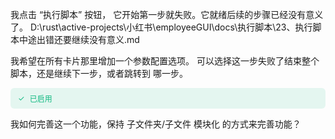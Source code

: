 我点击 “执行脚本” 按钮， 它开始第一步就失败。它就绪后续的步骤已经没有意义了。
D:\rust\active-projects\小红书\employeeGUI\docs\执行脚本\23、执行脚本中途出错还要继续没有意义.md

我希望在所有卡片那里增加一个参数配置选项。
可以选择这一步失败了结束整个脚本，还是继续下一步，或者跳转到 哪一步。

<div class="status-indicator" style="display: flex; align-items: center; gap: 8px; padding: 8px 12px; background: rgba(16, 185, 129, 0.1); border-radius: 6px; font-size: 12px;"><span style="color: var(--success, #10B981); font-size: 12px;">✓</span><span style="color: var(--success, #10B981); font-weight: 500;">已启用</span></div>


我如何完善这一个功能，保持  子文件夹/子文件  模块化 的方式来完善功能？
